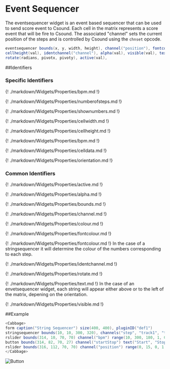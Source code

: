 # Event Sequencer

The eventsequencer widget is an event based sequencer that can be used to send score event to Csound. Each cell in the matrix represents a score event that will be fire to Csound. The associated "channel" sets the current position of the steps and is controlled by Csound using the `chnset` opcode. 

```csharp
eventsequencer bounds(x, y, width, height), channel("position"), fontcolour("colour"), matrixsize(row, cols), shownumbers(val), cellwidth(val),
cellheight(val), identchannel("channel"), alpha(val), visible(val), text("Track1", "Track2", "Track3", "Track4"), orientation("type")
rotate(radians, pivotx, pivoty), active(val),
```
<!--(End of syntax)/-->

##Identifiers

### Specific Identifiers

{! ./markdown/Widgets/Properties/bpm.md !}

{! ./markdown/Widgets/Properties/numberofsteps.md !}

{! ./markdown/Widgets/Properties/shownumbers.md !}

{! ./markdown/Widgets/Properties/cellwidth.md !}

{! ./markdown/Widgets/Properties/cellheight.md !}

{! ./markdown/Widgets/Properties/bpm.md !}

{! ./markdown/Widgets/Properties/celldata.md !}

{! ./markdown/Widgets/Properties/orientation.md !}

### Common Identifiers
{! ./markdown/Widgets/Properties/active.md !}

{! ./markdown/Widgets/Properties/alpha.md !}

{! ./markdown/Widgets/Properties/bounds.md !}

{! ./markdown/Widgets/Properties/channel.md !}

{! ./markdown/Widgets/Properties/colour.md !}

{! ./markdown/Widgets/Properties/fontcolour.md !}

{! ./markdown/Widgets/Properties/fontcolour.md !} In the case of a stringsequencer it will determine the colour of the numbers corresponding to each step. 

{! ./markdown/Widgets/Properties/identchannel.md !}

{! ./markdown/Widgets/Properties/rotate.md !}

{! ./markdown/Widgets/Properties/text.md !} In the case of an envetsequencer widget, each string will appear either above or to the left of the matrix, depening on the orientation. 

{! ./markdown/Widgets/Properties/visible.md !}

<!--(End of identifiers)/-->

##Example
```csharp
<Cabbage>
form caption("String Sequencer") size(400, 400), pluginID("def1")
stringsequencer bounds(10, 10, 300, 320), channels("step", "track1", "track2", "track3", "track4"), active(0), identchannel("trackerIdent"), textcolour(200, 200, 200), highlightcolour(60, 60, 60) outlinecolour(80,80,80), bpm(180), fontcolour("white") backgroundcolour(20, 20, 20) showstepnumbers(4), numberofsteps(16)
rslider bounds(314, 10, 70, 70) channel("bpm") range(10, 300, 180, 1, 0.001) text("BPM") 
button bounds(314, 82, 70, 27) channel("startStop") text("Start", "Stop") 
rslider bounds(316, 112, 70, 70) channel("position") range(0, 15, 0, 1, 1) 
</Cabbage>
```

![Button](../images/stringsequencer.gif)
